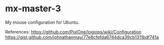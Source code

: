 # mx-master-3
My mouse configuration for Ubuntu.

References: 
https://github.com/PixlOne/logiops/wiki/Configuration
https://gist.github.com/johnathanmay/77e8cfefda6744dca39cb1311bdf741a
